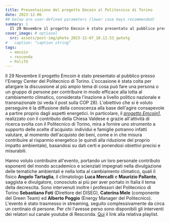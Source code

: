 ```yaml
---
title: Presentazione del progetto Emcoin al Politecnico di Torino
date: 2023-12-06
## below are user-defined parameters (lower case keys recommended)
summary: |
  Il 29 Novembre il progetto Emcoin è stato presentato al pubblico presso l’Energy Center del Politecnico di Torino da Marcello Corongiu insieme a Angelo Tartaglia, Luca Mercalli e Maurizio Pallante.
cover_image: # optional
  src: assets/post-img/photo_2023-12-07_10.12.53_qwtotg
#   caption: "caption string"
tags:
  - emcoin
  - resconda
  - PoliTO
---
```


Il 29 Novembre il progetto Emcoin è stato presentato al pubblico presso l'Energy Center del Politecnico di Torino. L'occasione è stata colta per allargare la discussione al più ampio tema di cosa può fare una persona o un gruppo di persone per contribuire in modo efficace alla lotta al cambiamento climatico, considerata l'inazione a livello politico nazionale e transnazionale (si veda il post sulla COP 28). L'obiettivo che si è voluto perseguire è la diffusione della conoscenza alla base dell'agire consapevole a partire proprio dagli aspetti energetici. In particolare, il [*progetto Emcoin1*](https://emcoin.resconda.it/), realizzato con il contributo della Chiesa Valdese e grazie all'attività di ricerca svolta con il Politecnico di Torino, mira a fornire uno strumento a supporto delle scelte d'acquisto: individui e famiglie potranno infatti valutare, al momento dell'acquisto dei beni, come e in che misura contribuire al risparmio energetico (e quindi alla riduzione del proprio impatto ambientale), basandosi su dati certi e ponendosi obiettivi precisi e misurabili.

Hanno voluto contribuire all'evento, portando un loro personale contributo esponenti del mondo accademico e scienziati impegnati nella divulgazione delle tematiche ambientali e nella lotta al cambiamento climatico, quali il fisico **Angelo Tartaglia**, il climatologo **Luca Mercalli** e **Maurizio Pallante**, saggista e divulgatore, conosciuto ai più per aver portato in Italia il tema della decrescita. Sono intervenuti inoltre i professori del Politecnico di Torino **Sebastiano Foti** (Direttore del DISEG), **Caterina Mele** (componente del Green Team) ed **Alberto Poggio** (Energy Manager del Politecnico). L'evento è stato trasmesso in streaming, seguito complessivamente da circa un centinaio di persone. Per chi l'avesse perso sono disponibili gli interventi dei relatori sul canale youtube di Resconda. [Qui](https://youtube.com/playlist?list=PL40fo_I-QMPB6aCIS8Mfjsk117YKtT4Ww&si=KnQEetRmliaqBXqV) il link alla relativa playlist.

<!--
  created 2023-12-06 19:40:46.086349 +0100 CET m=+0.101937667
-->